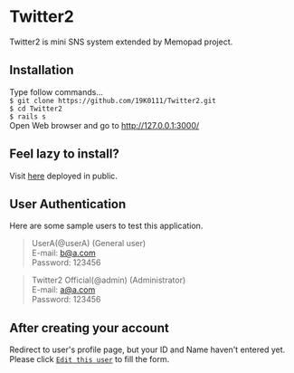 # Twitter2
Twitter2 is mini SNS system extended by Memopad project.

## Installation
Type follow commands...  
`$ git clone https://github.com/19K0111/Twitter2.git`  
`$ cd Twitter2`  
`$ rails s`  
Open Web browser and go to http://127.0.0.1:3000/ 

## Feel lazy to install?
Visit [here](https://0586-133-25-249-23.jp.ngrok.io) deployed in public.

## User Authentication
Here are some sample users to test this application.
> UserA(@userA) (General user)  
> E-mail: b@a.com  
> Password: 123456  
  
> Twitter2 Official(@admin) (Administrator)  
> E-mail: a@a.com  
> Password: 123456

## After creating your account
Redirect to user's profile page, but your ID and Name haven't entered yet.  
Please click <u>`Edit this user`</u> to fill the form.  
